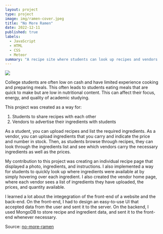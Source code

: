 ```yaml
---
layout: project
type: project
image: img/ramen-cover.jpeg
title: "No More Ramen"
date: 2022-12-11
published: true
labels:
  - JavaScript
  - HTML
  - CSS
  - Meteor
summary: "A recipe site where students can look up recipes and vendors can advertise their ingredients"
---
```


<img class="img-fluid" src="../img/no-more-ramen.jpeg">

College students are often low on cash and have limited experience cooking and preparing meals.  This often leads to students eating meals that are quick to make but are low in nutritional content.  This can affect their focus, energy, and quality of academic studying.

This project was created as a way for:
  1) Students to share recipes with each other
  2) Vendors to advertise their ingredients with students

As a student, you can upload recipes and list the required ingredients.  As a vendor, you can upload ingredients that you carry and indicate the price and number in stock.  Then, as students browse through recipes, they can look through the ingredients list and see which vendors carry the necessary ingredients as well as the prices.

My contribution to this project was creating an individual recipe page that displayed a photo, ingredients, and instructions.  I also implemented a way for students to quickly look up where ingredients were available at by simply hovering over each ingredient.  I also created the vendor home page, where each vendor sees a list of ingredients they have uploaded, the prices, and quantity available.

I learned a lot about the integegration of the front-end of a website and the back-end.  On the front-end, I had to design an easy-to-use UI that accepted data from the user and sent it to the server.  On the backend, I used MongoDB to store recipe and ingredient data, and sent it to the front-end whenever necessary.

Source: <a href="https://no-more-ramen.github.io/"><i class="large github icon "></i>no-more-ramen</a>
